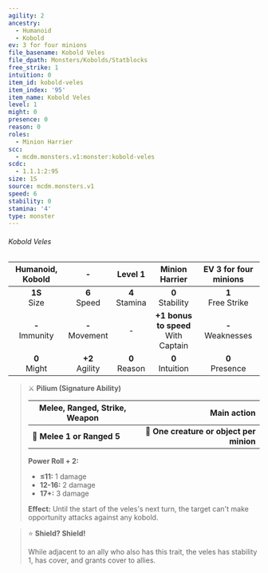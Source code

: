 ```yaml
---
agility: 2
ancestry:
  - Humanoid
  - Kobold
ev: 3 for four minions
file_basename: Kobold Veles
file_dpath: Monsters/Kobolds/Statblocks
free_strike: 1
intuition: 0
item_id: kobold-veles
item_index: '95'
item_name: Kobold Veles
level: 1
might: 0
presence: 0
reason: 0
roles:
  - Minion Harrier
scc:
  - mcdm.monsters.v1:monster:kobold-veles
scdc:
  - 1.1.1:2:95
size: 1S
source: mcdm.monsters.v1
speed: 6
stability: 0
stamina: '4'
type: monster
---
```


###### Kobold Veles

|  Humanoid, Kobold   |          -          |      Level 1       |             Minion Harrier              | EV 3 for four minions  |
| :-----------------: | :-----------------: | :----------------: | :-------------------------------------: | :--------------------: |
|  **1S**<br/> Size   |  **6**<br/> Speed   | **4**<br/> Stamina |          **0**<br/> Stability           | **1**<br/> Free Strike |
| **-**<br/> Immunity | **-**<br/> Movement |         -          | **+1 bonus to speed**<br/> With Captain | **-**<br/> Weaknesses  |
|  **0**<br/> Might   | **+2**<br/> Agility | **0**<br/> Reason  |          **0**<br/> Intuition           |  **0**<br/> Presence   |

<!-- -->
> ⚔️ **Pilium (Signature Ability)**
>
> | **Melee, Ranged, Strike, Weapon** |                          **Main action** |
> | --------------------------------- | ---------------------------------------: |
> | **📏 Melee 1 or Ranged 5**        | **🎯 One creature or object per minion** |
>
> **Power Roll + 2:**
>
> - **≤11:** 1 damage
> - **12-16:** 2 damage
> - **17+:** 3 damage
>
> **Effect:** Until the start of the veles's next turn, the target can't make opportunity attacks against any kobold.

<!-- -->
> ⭐️ **Shield? Shield!**
>
> While adjacent to an ally who also has this trait, the veles has stability 1, has cover, and grants cover to allies.
